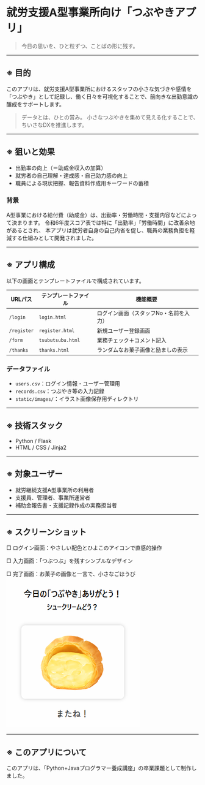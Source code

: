 # 就労支援A型事業所向け「つぶやきアプリ」

> 今日の思いを、ひと粒ずつ、ことばの形に残す。

---

## ※ 目的

このアプリは、就労支援A型事業所におけるスタッフの小さな気づきや感情を「つぶやき」として記録し、働く日々を可視化することで、前向きな出勤意識の醸成をサポートします。

> データとは、ひとの営み。
> 小さなつぶやきを集めて見える化することで、ちいさなDXを推進します。

---

## ※ 狙いと効果

* 出勤率の向上（＝助成金収入の加算）
* 就労者の自己理解・達成感・自己効力感の向上
* 職員による現状把握、報告資料作成用キーワードの蓄積

### 背景

A型事業における給付費（助成金）は、出勤率・労働時間・支援内容などによって決まります。
令和6年度スコア表では特に「出勤率」「労働時間」に改善余地があるとされ、
本アプリは就労者自身の自己内省を促し、職員の業務負担を軽減する仕組みとして開発されました。

---

## ※ アプリ構成

以下の画面とテンプレートファイルで構成されています。

| URLパス       | テンプレートファイル        | 機能概要                 |
| ----------- | ----------------- | -------------------- |
| `/login`    | `login.html`      | ログイン画面（スタッフNo・名前を入力） |
| `/register` | `register.html`   | 新規ユーザー登録画面           |
| `/form`     | `tsubutsubu.html` | 業務チェック＋コメント記入        |
| `/thanks`   | `thanks.html`     | ランダムなお菓子画像と励ましの表示    |

### データファイル

* `users.csv`：ログイン情報・ユーザー管理用
* `records.csv`：つぶやき等の入力記録
* `static/images/`：イラスト画像保存用ディレクトリ

---

## ※ 技術スタック

* Python / Flask
* HTML / CSS / Jinja2

---

## ※ 対象ユーザー

* 就労継続支援A型事業所の利用者
* 支援員、管理者、事業所運営者
* 補助金報告書・支援記録作成の実務担当者

---

## ※ スクリーンショット

□ ログイン画面：やさしい配色とひよこのアイコンで直感的操作





□ 入力画面：「つぶつぶ」を残すシンプルなデザイン




□ 完了画面：お菓子の画像と一言で、小さなごほうび
![完了画面](static/images/screenshot/thanks.png)

---

## ※ このアプリについて
このアプリは、「Python+Javaプログラマー養成講座」の卒業課題として制作しました。



